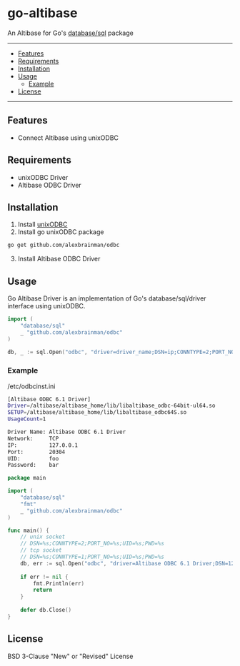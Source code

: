 # go-altibase
An Altibase for Go's [database/sql](https://golang.org/pkg/database/sql/) package

---------------------------------------
  * [Features](#features)
  * [Requirements](#requirements)
  * [Installation](#installation)
  * [Usage](#usage)
    * [Example](#example)
  * [License](#license)

---------------------------------------

## Features
  * Connect Altibase using unixODBC

## Requirements
  * unixODBC Driver
  * Altibase ODBC Driver

## Installation
1. Install [unixODBC](http://www.unixodbc.org/)
2. Install go unixODBC package
```bash
go get github.com/alexbrainman/odbc
```
3. Install Altibase ODBC Driver

## Usage
Go Altibase Driver is an implementation of Go's database/sql/driver interface using unixODBC.

```go
import (
    "database/sql"
    _ "github.com/alexbrainman/odbc"
)
    
db, _ := sql.Open("odbc", "driver=driver_name;DSN=ip;CONNTYPE=2;PORT_NO=port;UID=uid;PWD=passwd")
```

### Example
/etc/odbcinst.ini
```bash
[Altibase ODBC 6.1 Driver]
Driver=/altibase/altibase_home/lib/libaltibase_odbc-64bit-ul64.so
SETUP=/altibase/altibase_home/lib/libaltibase_odbc64S.so
UsageCount=1
```

```bash
Driver Name: Altibase ODBC 6.1 Driver
Network:     TCP
IP:          127.0.0.1
Port:        20304
UID:         foo
Password:    bar
```

```go
package main

import (
    "database/sql"
    "fmt"
    _ "github.com/alexbrainman/odbc"
)

func main() {
    // unix socket
    // DSN=%s;CONNTYPE=2;PORT_NO=%s;UID=%s;PWD=%s
    // tcp socket
    // DSN=%s;CONNTYPE=1;PORT_NO=%s;UID=%s;PWD=%s
    db, err := sql.Open("odbc", "driver=Altibase ODBC 6.1 Driver;DSN=127.0.0.1;CONNTYPE=2;PORT_NO=20304;UID=foo;PWD=bar")
    
    if err != nil {
        fmt.Println(err)
        return
    }
    
    defer db.Close()
}
```

## License
BSD 3-Clause "New" or "Revised" License
